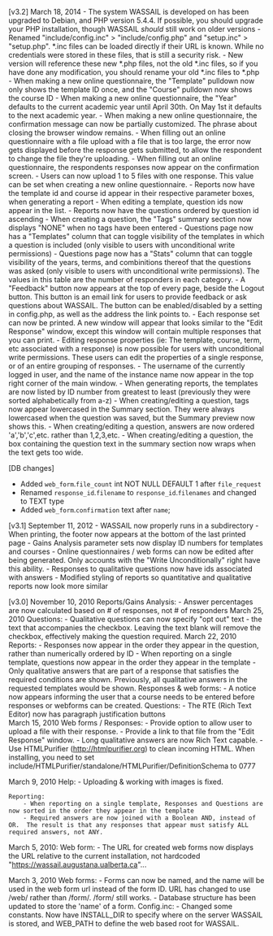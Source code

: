 [v3.2]
March 18, 2014
	- The system WASSAIL is developed on has been upgraded to Debian, and PHP version 5.4.4.  If possible, you should upgrade your PHP installation, though WASSAIL *should* still work on older versions
	- Renamed "include/config.inc" > "include/config.php" and "setup.inc" > "setup.php".  *.inc files can be loaded directly if their URL is known.  While no credentials were stored in these files, that is still a security risk.
		- New version will reference these new *.php files, not the old *.inc files, so if you have done any modification, you should rename your old *.inc files to *.php
	- When making a new online questionnaire, the "Template" pulldown now only shows the template ID once, and the "Course" pulldown now shows the course ID
	- When making a new online questionnaire, the "Year" defaults to the current academic year until April 30th.  On May 1st it defaults to the next academic year.
	- When making a new online questionnaire, the confirmation message can now be partially customized. The phrase about closing the browser window remains.
	- When filling out an online questionnaire with a file upload with a file that is too large, the error now gets displayed before the response gets submitted, to allow the respondent to change the file they're uploading.
	- When filling out an online questionnaire, the respondents responses now appear on the confirmation screen.
	- Users can now upload 1 to 5 files with one response.  This value can be set when creating a new online questionnaire.
	- Reports now have the template id and course id appear in their respective parameter boxes, when generating a report
	- When editing a template, question ids now appear in the list.
	- Reports now have the questions ordered by question id ascending
	- When creating a question, the "Tags" summary section now displays "NONE" when no tags have been entered
	- Questions page now has a "Templates" column that can toggle visibility of the templates in which a question is included (only visible to users with unconditional write permissions)
	- Questions page now has a "Stats" column that can toggle visibility of the years, terms, and combinitions thereof that the questions was asked (only visible to users with unconditional write permissions).  The values in this table are the number of responders in each category.
	- A "Feedback" button now appears at the top of every page, beside the Logout button.  This button is an email link for users to provide feedback or ask questions about WASSAIL.  The button can be enabled/disabled by a setting in config.php, as well as the address the link points to.
	- Each response set can now be printed.  A new window will appear that looks similar to the "Edit Response" window, except this window will contain multiple responses that you can print.
	- Editing response properties (ie: The template, course, term, etc associated with a response) is now possible for users with unconditional write permissions.  These users can edit the properties of a single response, or of an entire grouping of responses.
	- The username of the currently logged in user, and the name of the instance name now appear in the top right corner of the main window.
	- When generating reports, the templates are now listed by ID number from greatest to least (previously they were sorted alphabetically from a-z)
	- When creating/editing a question, tags now appear lowercased in the Summary section.  They were always lowercased when the question was saved, but the Summary preview now shows this.
	- When creating/editing a question, answers are now ordered 'a','b','c',etc. rather than 1,2,3,etc.
	- When creating/editing a question, the box containing the question text in the summary section now wraps when the text gets too wide.



[DB changes]
- Added `web_form`.`file_count` int NOT NULL DEFAULT 1 after `file_request`
- Renamed `response_id`.`filename` to `response_id`.`filenames` and changed to TEXT type
- Added `web_form`.`confirmation` text after `name`;




[v3.1]
September 11, 2012
	- WASSAIL now properly runs in a subdirectory
	- When printing, the footer now appears at the bottom of the last printed page
	- Gains Analysis parameter sets now display ID numbers for templates and courses
	- Online questionnaires / web forms can now be edited after being generated.  Only accounts with the "Write Unconditionally" right have this ability.
	- Responses to qualitative questions now have ids associated with answers
	- Modified styling of reports so quantitative and qualitative reports now look more similar
	
	
[v3.0]
November 10, 2010
	Reports/Gains Analysis:
		- Answer percentages are now calculated based on # of responses, not # of responders
March 25, 2010
	Questions:
		- Qualitative questions can now specify "opt out" text - the text that accompanies the checkbox. Leaving the text blank will remove the checkbox, effectively making the question required.
March 22, 2010
	Reports:
		- Responses now appear in the order they appear in the question, rather than numerically ordered by ID
		- When reporting on a single template, questions now appear in the order they appear in the template
		- Only qualitative answers that are part of a response that satisfies the required conditions are shown.  Previously, all qualitative answers in the requested templates would be shown.
	Responses & web forms:
		- A notice now appears informing the user that a course needs to be entered before responses or webforms can be created.
	Questions:
		- The RTE (Rich Text Editor) now has paragraph justification buttons	
March 15, 2010
	Web forms / Responses:
		- Provide option to allow user to upload a file with their response.
			- Provide a link to that file from the "Edit Response" window.
		- Long qualitative answers are now Rich Text capable.
			- Use HTMLPurifier (http://htmlpurifier.org) to clean incoming HTML.  When installing, you need to set include/HTMLPurifier/standalone/HTMLPurifier/DefinitionSchema to 0777
		
March 9, 2010
	Help:
		- Uploading & working with images is fixed.
		
	Reporting:
		- When reporting on a single template, Responses and Questions are now sorted in the order they appear in the template
		- Required answers are now joined with a Boolean AND, instead of OR.  The result is that any responses that appear must satisfy ALL required answers, not ANY.

March 5, 2010:
	Web form:
		- The URL for created web forms now displays the URL relative to the current installation, not hardcoded "https://wassail.augustana.ualberta.ca"...

March 3, 2010
	Web forms:
		- Forms can now be named, and the name will be used in the web form url instead of the form ID.  URL has changed to use /web/ rather than /form/.  /form/ still works.
		- Database structure has been updated to store the 'name' of a form.
	Config.inc:
		- Changed some constants.  Now have INSTALL_DIR to specify where on the server WASSAIL is stored, and WEB_PATH to define the web based root for WASSAIL.